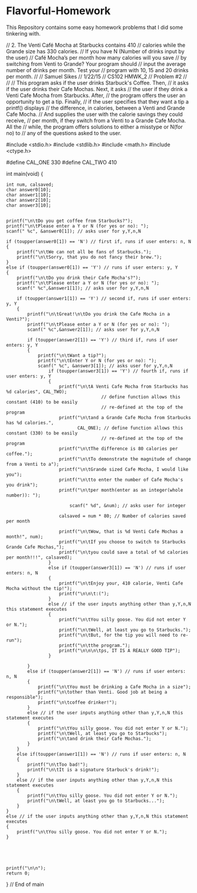 # Flavorful-Homework
This Repository contains some easy homework problems that I did some tinkering with. 

// 2. The Venti Café Mocha at Starbucks contains 410
// calories while the Grande size has 330 calories.
// If you have N (Number of drinks input by the user)
// Café Mocha’s per month how many calories will you save
// by switching from Venti to Grande? Your program should
// input the average number of drinks per month. Test your
// program with 10, 15 and 20 drinks per month.
//
// Samuel Sikes
// 1/22/15
// CS102 HMWK_2
// Problem #2
//
//
// This program asks if the user drinks Starbuck's Coffee. Then,
// it asks if the user drinks their Cafe Mochas. Next, it asks
// the user if they drink a Venti Cafe Mocha from Starbucks. After,
// the program offers the user an opportunity to get a tip. Finally,
// if the user specifies that they want a tip a printf() displays
// the difference, in calories, between a Venti and Grande Cafe Mocha.
// And supplies the user with the calorie savings they could receive,
// per month, if they switch from a Venti to a Grande Cafe Mocha. All the
// while, the program offers solutions to either a misstype or N(for no) to
// any of the questions asked to the user.
 
 
#include <stdio.h>
#include <stdlib.h>
#include <math.h>
#include <ctype.h>
 
#define CAL_ONE 330
#define CAL_TWO 410
 
int main(void)
{
     
    int num, calsaved;
    char answer0[10];
    char answer1[10];
    char answer2[10];
    char answer3[10];
     
     
    printf("\n\tDo you get coffee from Starbucks?");
    printf("\n\tPlease enter a Y or N (for yes or no): ");
    scanf(" %c", &answer0[1]); // asks user for y,Y,n,N
     
    if (toupper(answer0[1]) == 'N') // first if, runs if user enters: n, N
    {
        printf("\n\tWe can not all be fans of Starbucks.");
        printf("\n\tSorry, that you do not fancy their brew.");
    }
    else if (toupper(answer0[1]) == 'Y') // runs if user enters: y, Y
    {
        printf("\n\tDo you drink their Cafe Mocha's?");
        printf("\n\tPlease enter a Y or N (for yes or no): ");
        scanf(" %c",&answer1[1]); // asks user for y,Y,n,N
     
        if (toupper(answer1[1]) == 'Y') // second if, runs if user enters: y, Y
        {
            printf("\n\tGreat!\n\tDo you drink the Cafe Mocha in a Venti?");
            printf("\n\tPlease enter a Y or N (for yes or no): ");
            scanf(" %c",&answer2[1]); // asks user for y,Y,n,N
             
            if (toupper(answer2[1]) == 'Y') // third if, runs if user enters: y, Y
            {
                printf("\n\tWant a tip?");
                printf("\n\tEnter Y or N (for yes or no): ");
                scanf(" %c", &answer3[1]); // asks user for y,Y,n,N
                    if (toupper(answer3[1]) == 'Y') // fourth if, runs if user enters: y, Y
                    {
                        printf("\n\tA Venti Cafe Mocha from Starbucks has %d calories", CAL_TWO);
                                        // define function allows this constant (410) to be easily
                                        // re-defined at the top of the program
                        printf("\n\tand a Grande Cafe Mocha from Starbucks has %d calories.",
                               CAL_ONE); // define function allows this constant (330) to be easily
                                        // re-defined at the top of the program
                        printf("\n\tThe difference is 80 calories per coffee.");
                        printf("\n\tTo demonstrate the magnitude of change from a Venti to a");
                        printf("\n\tGrande sized Cafe Mocha, I would like you");
                        printf("\n\tto enter the number of Cafe Mocha's you drink");
                        printf("\n\tper month(enter as an integer(whole number)): ");
                         
                            scanf(" %d", &num); // asks user for integer
                 
                        calsaved = num * 80; // Number of calories saved per month
                     
                        printf("\n\tWow, that is %d Venti Cafe Mochas a month!", num);
                        printf("\n\tIf you choose to switch to Starbucks Grande Cafe Mochas,");
                        printf("\n\tyou could save a total of %d calories per month!!!", calsaved);
                    }
                    else if (toupper(answer3[1]) == 'N') // runs if user enters: n, N
                    {
                        printf("\n\tEnjoy your, 410 calorie, Venti Cafe Mocha without the tip!");
                        printf("\n\n\t:(");
                    }
                    else // if the user inputs anything other than y,Y,n,N this statement executes
                    {
                        printf("\n\tYou silly goose. You did not enter Y or N.");
                        printf("\n\tWell, at least you go to Starbucks.");
                        printf("\n\tBut, for the tip you will need to re-run");
                        printf("\n\tthe program.");
                        printf("\n\n\n\tps, IT IS A REALLY GOOD TIP");
                    }
                 
            }
            else if (toupper(answer2[1]) == 'N') // runs if user enters: n, N
            {
                printf("\n\tYou must be drinking a Cafe Mocha in a size");
                printf("\n\tother than Venti. Good job at being a responsible");
                printf("\n\tcoffee drinker!");
            }
            else // if the user inputs anything other than y,Y,n,N this statement executes
            {
                printf("\n\tYou silly goose. You did not enter Y or N.");
                printf("\n\tWell, at least you go to Starbucks");
                printf("\n\tand drink their Cafe Mochas.");
            }
        }
        else if(toupper(answer1[1]) == 'N') // runs if user enters: n, N
        {
            printf("\n\tToo bad!");
            printf("\n\tIt is a signature Starbuck's drink!");
        }
        else // if the user inputs anything other than y,Y,n,N this statement executes
        {
            printf("\n\tYou silly goose. You did not enter Y or N.");
            printf("\n\tWell, at least you go to Starbucks...");
        }
    }
    else // if the user inputs anything other than y,Y,n,N this statement executes
    {
        printf("\n\tYou silly goose. You did not enter Y or N.");
    }
     
     
     
     
     
    printf("\n\n");
    return 0;
     
     
} // End of main
